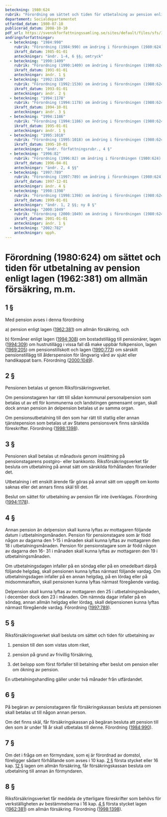 ```yaml
---
beteckning: 1980:624
rubrik: "Förordning om sättet och tiden för utbetalning av pension enligt lagen om allmän försäkring, m.m."
departement: Socialdepartementet
utfardad_datum: 1980-07-10
publicerad_datum: 2008-10-10
pdf_url: https://svenskforfattningssamling.se/sites/default/files/sfs/1980-07/SFS1980-624.pdf
andringsforfattningar:
  - beteckning: "1984:990"
    rubrik: "Förordning (1984:990) om ändring i förordningen (1980:624) om sättet och tiden för utbetalning av pension enligt lagen om allmän försäkring, m.m."
    ikraft_datum: 1985-01-01
    anteckningar: "ändr. 1-4, 6 §§; omtryck"
  - beteckning: "1990:1409"
    rubrik: "Förordning (1990:1409) om ändring i förordningen (1980:624) om sättet och tiden för utbetalning av pension enligt lagen om allmän försäkring, m.m."
    ikraft_datum: 1991-01-01
    anteckningar: ändr. 1 §
  - beteckning: "1992:1530"
    rubrik: "Förordning (1992:1530) om ändring i förordningen (1980:624) om sättet och tiden för utbetalning av pension enligt lagen om allmän försäkring, m.m."
    ikraft_datum: 1993-01-01
    anteckningar: ändr. 2 §
  - beteckning: "1994:1178"
    rubrik: "Förordning (1994:1178) om ändring i förordningen (1980:624) om sättet och tiden för utbetalning av pension enligt lagen om allmän försäkring"
    ikraft_datum: 1994-10-01
    anteckningar: ändr. 3 §
  - beteckning: "1994:1186"
    rubrik: "Förordning (1994:1186) om ändring i förordningen (1980:624) om sättet och tiden för utbetalning av pension enligt lagen om allmän försäkring, m.m."
    ikraft_datum: 1995-01-01
    anteckningar: ändr. 1 §
  - beteckning: "1995:1018"
    rubrik: "Förordning (1995:1018) om ändring i förordningen (1980:624) om sättet och tiden för utbetalning av pension enligt lagen om allmän försäkring, m.m."
    ikraft_datum: 1995-10-01
    anteckningar: "ändr. författningsrubr., 4 §"
  - beteckning: "1996:82"
    rubrik: "Förordning (1996:82) om ändring i förordningen (1980:624) om sättet och tiden för utbetalning av pension enligt lagen (1962:381) om allmän försäkring, m.m."
    ikraft_datum: 1996-04-01
    anteckningar: "ändr. 2, 4 §§"
  - beteckning: "1997:789"
    rubrik: "Förordning (1997:789) om ändring i förordningen (1980:624) om sättet och tiden för utbetalning av pension enligt lagen (1962:381) om allmän försäkring, m.m."
    ikraft_datum: 1997-12-01
    anteckningar: ändr. 4 §
  - beteckning: "1998:1398"
    rubrik: "Förordning (1998:1398) om ändring i förordningen (1980:624) om sättet och tiden för utbetalning av pension enligt lagen (1962:381) om allmän försäkring, m.m."
    ikraft_datum: 1999-01-01
    anteckningar: "ändr. 1, 2 §§; ny 8 §"
  - beteckning: "2000:1049"
    rubrik: "Förordning (2000:1049) om ändring i förordningen (1980:624) om sättet och tiden för utbetalning av pension enligt lagen (1962:381) om allmän försäkring, m.m."
    ikraft_datum: 2001-01-01
    anteckningar: ändr. 1 §
  - beteckning: "2002:782"
    anteckningar: upph.
---
```


# Förordning (1980:624) om sättet och tiden för utbetalning av pension enligt lagen (1962:381) om allmän försäkring, m.m.

## 1 §

Med pension avses i denna förordning

a) pension enligt lagen ([1962:381](https://selex.se/eli/sfs/1962/381)) om allmän försäkring, och

b) förmåner enligt lagen ([1994:308](https://selex.se/eli/sfs/1994/308)) om bostadstillägg till pensionärer, lagen ([1994:309](https://selex.se/eli/sfs/1994/309)) om hustrutillägg i vissa fall då make uppbär folkpension, lagen ([1969:205](https://selex.se/eli/sfs/1969/205)) om pensionstillskott och lagen ([1990:773](https://selex.se/eli/sfs/1990/773)) om särskilt pensionstillägg till ålderspension för långvarig vård av sjukt eller handikappat barn. Förordning ([2000:1049](https://selex.se/eli/sfs/2000/1049)).

## 2 §

Pensionen betalas ut genom Riksförsäkringsverket.

Om pensionstagaren har rätt till sådan kommunal personalpension som betalas ut av ett för kommunerna och landstingen gemensamt organ, skall dock annan pension än delpension betalas ut av samma organ.

Om pensionsutbetalning till den som har rätt till statlig eller annan tjänstepension som betalas ut av Statens pensionsverk finns särskilda föreskrifter. Förordning ([1998:1398](https://selex.se/eli/sfs/1998/1398)).

## 3 §

Pensionen skall betalas ut månadsvis genom insättning på pensionstagarens postgiro- eller bankkonto. Riksförsäkringsverket får besluta om utbetalning på annat sätt om särskilda förhållanden föranleder det.

Utbetalning i ett enskilt ärende får göras på annat sätt om uppgift om konto saknas eller det annars finns skäl till det.

Beslut om sättet för utbetalning av pension får inte överklagas. Förordning ([1994:1178](https://selex.se/eli/sfs/1994/1178)).

## 4 §

Annan pension än delpension skall kunna lyftas av mottagaren följande datum i utbetalningsmånaden. Pension för pensionstagare som är född någon av dagarna den 1-15 i månaden skall kunna lyftas av mottagaren den 18 i utbetalningsmånaden. Pension för pensionstagare som är född någon av dagarna den 16- 31 i månaden skall kunna lyftas av mottagaren den 19 i utbetalningsmånaden.

Om utbetalningsdagen infaller på en söndag eller på en omedelbart därpå följande helgdag, skall pensionen kunna lyftas närmast följande vardag. Om utbetalningsdagen infaller på en annan helgdag, på en lördag eller på midsommarafton, skall pensionen kunna lyftas närmast föregående vardag.

Delpension skall kunna lyftas av mottagaren den 25 i utbetalningsmånaden, i december dock den 23 i månaden. Om nämnda dagar infaller på en söndag, annan allmän helgdag eller lördag, skall delpensionen kunna lyftas närmast föregående vardag. Förordning ([1997:789](https://selex.se/eli/sfs/1997/789)).

## 5 §

Riksförsäkringsverket skall besluta om sättet och tiden för utbetalning av

1. pension till den som vistas utom riket,

2. pension på grund av frivillig försäkring,

3. det belopp som först förfaller till betalning efter beslut om pension eller om ökning av pension.

En utbetalningshandling gäller under två månader från utfärdandet.

## 6 §

På begäran av pensionstagaren får försäkringskassan besluta att pensionen skall betalas ut till någon annan person.

Om det finns skäl, får försäkringskassan på begäran besluta att pension till den som är under 18 år skall utbetalas till denne. Förordning ([1984:990](https://selex.se/eli/sfs/1984/990)).

## 7 §

Om det i fråga om en förmyndare, som ej är förordnad av domstol, föreligger sådant förhållande som avses i 10 kap. [2 §](#kap10.2) första stycket eller 16 kap. [12 §](#kap16.12) lagen om allmän försäkring, får försäkringskassan besluta om utbetalning till annan än förmyndaren.

## 8 §

Riksförsäkringsverket får meddela de ytterligare föreskrifter som behövs för verkställigheten av bestämmelserna i 16 kap. [4 §](#kap16.4) första stycket lagen ([1962:381](https://selex.se/eli/sfs/1962/381)) om allmän försäkring. Förordning ([1998:1398](https://selex.se/eli/sfs/1998/1398)).